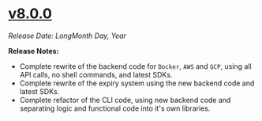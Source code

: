 # [v8.0.0](https://github.com/aerospike/aerolab/releases/tag/8.0.0)

_Release Date: LongMonth Day, Year_

**Release Notes:**
* Complete rewrite of the backend code for `Docker`, `AWS` and `GCP`, using all API calls, no shell commands, and latest SDKs.
* Complete rewrite of the expiry system using the new backend code and latest SDKs.
* Complete refactor of the CLI code, using new backend code and separating logic and functional code into it's own libraries.
